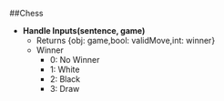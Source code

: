 ##Chess
* **Handle Inputs(sentence, game)**
  * Returns {obj: game,bool: validMove,int: winner}
  * Winner
    * 0: No Winner
    * 1: White
    * 2: Black
    * 3: Draw
  

